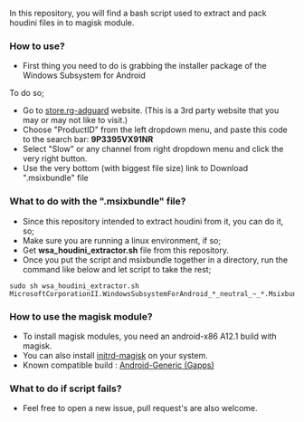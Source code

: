 In this repository, you will find a bash script used to extract and pack houdini files in to magisk module.

### How to use?
- First thing you need to do is grabbing the installer package of the Windows Subsystem for Android

To do so;
- Go to [store.rg-adguard](https://store.rg-adguard.net/) website. (This is a 3rd party website that you may or may not like to visit.)
- Choose "ProductID" from the left dropdown menu, and paste this code to the search bar: **9P3395VX91NR**
- Select "Slow" or any channel from right dropdown menu and click the very right button.
- Use the very bottom (with biggest file size) link to Download ".msixbundle" file

### What to do with the ".msixbundle" file?
- Since this repository intended to extract houdini from it, you can do it, so;
- Make sure you are running a linux environment, if so;
- Get **wsa_houdini_extractor.sh** file from this repository.
- Once you put the script and msixbundle together in a directory, run the command like below and let script to take the rest;
```
sudo sh wsa_houdini_extractor.sh MicrosoftCorporationII.WindowsSubsystemForAndroid_*_neutral_~_*.Msixbundle  
```

### How to use the magisk module?
- To install magisk modules, you need an android-x86 A12.1 build with magisk.
- You can also install [initrd-magisk](https://github.com/HuskyDG/initrd-magisk) on your system.
- Known compatible build : [Android-Generic (Gapps)](https://sourceforge.net/projects/blissos-dev/files/Android-Generic/PC/aosp/gapps/12L/)

### What to do if script fails?
- Feel free to open a new issue, pull request's are also welcome.
